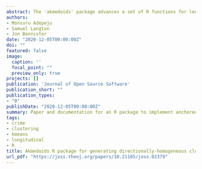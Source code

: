 ```yaml
---
abstract: The 'akmedoids' package advances a set of R functions for longitudinal clustering. The package also includes a set of functions for addressing common data issues, such as missing entries and outliers, prior to conducting analysis.
authors:
- Monsuru Adepeju
- Samuel Langton
- Jon Bannister
date: "2020-12-05T00:00:00Z"
doi: ""
featured: false
image:
  caption: ''
  focal_point: ""
  preview_only: true
projects: []
publication: 'Journal of Open Source Software'
publication_short: ""
publication_types:
- "0"
publishDate: "2020-12-05T00:00:00Z"
summary: Paper and documentation for an R package to implement anchored k-medoids, a method for clustering longitudinal data.
tags:
- crime
- clustering
- kmeans
- longitudinal
- R
title: Akmedoids R package for generating directionally-homogeneous clusters of longitudinal data sets
url_pdf: "https://joss.theoj.org/papers/10.21105/joss.02379"
---
```


